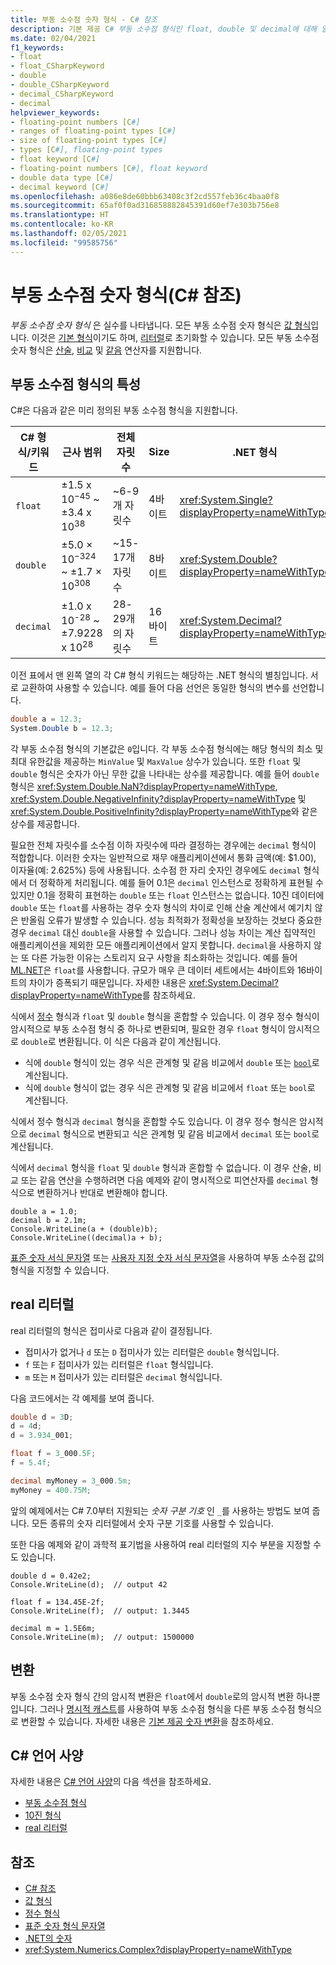 ```yaml
---
title: 부동 소수점 숫자 형식 - C# 참조
description: 기본 제공 C# 부동 소수점 형식인 float, double 및 decimal에 대해 알아보기
ms.date: 02/04/2021
f1_keywords:
- float
- float_CSharpKeyword
- double
- double_CSharpKeyword
- decimal_CSharpKeyword
- decimal
helpviewer_keywords:
- floating-point numbers [C#]
- ranges of floating-point types [C#]
- size of floating-point types [C#]
- types [C#], floating-point types
- float keyword [C#]
- floating-point numbers [C#], float keyword
- double data type [C#]
- decimal keyword [C#]
ms.openlocfilehash: a086e8de60bbb63408c3f2cd557feb36c4baa0f8
ms.sourcegitcommit: 65af0f0ad316858882845391d60ef7e303b756e8
ms.translationtype: HT
ms.contentlocale: ko-KR
ms.lasthandoff: 02/05/2021
ms.locfileid: "99585756"
---
```

# <a name="floating-point-numeric-types-c-reference"></a>부동 소수점 숫자 형식(C# 참조)

*부동 소수점 숫자 형식* 은 실수를 나타냅니다. 모든 부동 소수점 숫자 형식은 [값 형식](value-types.md)입니다. 이것은 [기본 형식](value-types.md#built-in-value-types)이기도 하며, [리터럴](#real-literals)로 초기화할 수 있습니다. 모든 부동 소수점 숫자 형식은 [산술](../operators/arithmetic-operators.md), [비교](../operators/comparison-operators.md) 및 [같음](../operators/equality-operators.md) 연산자를 지원합니다.

## <a name="characteristics-of-the-floating-point-types"></a>부동 소수점 형식의 특성

C#은 다음과 같은 미리 정의된 부동 소수점 형식을 지원합니다.
  
|C# 형식/키워드|근사 범위|전체 자릿수|Size|.NET 형식|
|----------|-----------------------|---------------|--------------|--------------|
|`float`|±1.5 x 10<sup>−45</sup> ~ ±3.4 x 10<sup>38</sup>|~6-9개 자릿수|4바이트|<xref:System.Single?displayProperty=nameWithType>|
|`double`|±5.0 × 10<sup>−324</sup> ~ ±1.7 × 10<sup>308</sup>|~15-17개 자릿수|8바이트|<xref:System.Double?displayProperty=nameWithType>|
|`decimal`|±1.0 x 10<sup>-28</sup> ~ ±7.9228 x 10<sup>28</sup>|28-29개의 자릿수|16바이트|<xref:System.Decimal?displayProperty=nameWithType>|

이전 표에서 맨 왼쪽 열의 각 C# 형식 키워드는 해당하는 .NET 형식의 별칭입니다. 서로 교환하여 사용할 수 있습니다. 예를 들어 다음 선언은 동일한 형식의 변수를 선언합니다.

```csharp
double a = 12.3;
System.Double b = 12.3;
```

각 부동 소수점 형식의 기본값은 `0`입니다. 각 부동 소수점 형식에는 해당 형식의 최소 및 최대 유한값을 제공하는 `MinValue` 및 `MaxValue` 상수가 있습니다. 또한 `float` 및 `double` 형식은 숫자가 아닌 무한 값을 나타내는 상수를 제공합니다. 예를 들어 `double` 형식은 <xref:System.Double.NaN?displayProperty=nameWithType>, <xref:System.Double.NegativeInfinity?displayProperty=nameWithType> 및 <xref:System.Double.PositiveInfinity?displayProperty=nameWithType>와 같은 상수를 제공합니다.

필요한 전체 자릿수를 소수점 이하 자릿수에 따라 결정하는 경우에는 `decimal` 형식이 적합합니다. 이러한 숫자는 일반적으로 재무 애플리케이션에서 통화 금액(예: $1.00), 이자율(예: 2.625%) 등에 사용됩니다. 소수점 한 자리 숫자인 경우에도 `decimal` 형식에서 더 정확하게 처리됩니다. 예를 들어 0.1은 `decimal` 인스턴스로 정확하게 표현될 수 있지만 0.1을 정확히 표현하는 `double` 또는 `float` 인스턴스는 없습니다. 10진 데이터에 `double` 또는 `float`를 사용하는 경우 숫자 형식의 차이로 인해 산술 계산에서 예기치 않은 반올림 오류가 발생할 수 있습니다. 성능 최적화가 정확성을 보장하는 것보다 중요한 경우 `decimal` 대신 `double`을 사용할 수 있습니다. 그러나 성능 차이는 계산 집약적인 애플리케이션을 제외한 모든 애플리케이션에서 알지 못합니다. `decimal`을 사용하지 않는 또 다른 가능한 이유는 스토리지 요구 사항을 최소화하는 것입니다. 예를 들어 [ML.NET](../../../machine-learning/how-does-mldotnet-work.md)은 `float`를 사용합니다. 규모가 매우 큰 데이터 세트에서는 4바이트와 16바이트의 차이가 증폭되기 때문입니다. 자세한 내용은 <xref:System.Decimal?displayProperty=nameWithType>를 참조하세요.

식에서 [정수](integral-numeric-types.md) 형식과 `float` 및 `double` 형식을 혼합할 수 있습니다. 이 경우 정수 형식이 암시적으로 부동 소수점 형식 중 하나로 변환되며, 필요한 경우 `float` 형식이 암시적으로 `double`로 변환됩니다. 이 식은 다음과 같이 계산됩니다.

- 식에 `double` 형식이 있는 경우 식은 관계형 및 같음 비교에서 `double` 또는 [`bool`](bool.md)로 계산됩니다.
- 식에 `double` 형식이 없는 경우 식은 관계형 및 같음 비교에서 `float` 또는 `bool`로 계산됩니다.

식에서 정수 형식과 `decimal` 형식을 혼합할 수도 있습니다. 이 경우 정수 형식은 암시적으로 `decimal` 형식으로 변환되고 식은 관계형 및 같음 비교에서 `decimal` 또는 `bool`로 계산됩니다.

식에서 `decimal` 형식을 `float` 및 `double` 형식과 혼합할 수 없습니다. 이 경우 산술, 비교 또는 같음 연산을 수행하려면 다음 예제와 같이 명시적으로 피연산자를 `decimal` 형식으로 변환하거나 반대로 변환해야 합니다.

```csharp-interactive
double a = 1.0;
decimal b = 2.1m;
Console.WriteLine(a + (double)b);
Console.WriteLine((decimal)a + b);
```

[표준 숫자 서식 문자열](../../../standard/base-types/standard-numeric-format-strings.md) 또는 [사용자 지정 숫자 서식 문자열](../../../standard/base-types/custom-numeric-format-strings.md)을 사용하여 부동 소수점 값의 형식을 지정할 수 있습니다.

## <a name="real-literals"></a>real 리터럴

real 리터럴의 형식은 접미사로 다음과 같이 결정됩니다.

- 접미사가 없거나 `d` 또는 `D` 접미사가 있는 리터럴은 `double` 형식입니다.
- `f` 또는 `F` 접미사가 있는 리터럴은 `float` 형식입니다.
- `m` 또는 `M` 접미사가 있는 리터럴은 `decimal` 형식입니다.

다음 코드에서는 각 예제를 보여 줍니다.

```csharp
double d = 3D;
d = 4d;
d = 3.934_001;

float f = 3_000.5F;
f = 5.4f;

decimal myMoney = 3_000.5m;
myMoney = 400.75M;
```

앞의 예제에서는 C# 7.0부터 지원되는 *숫자 구분 기호* 인 `_`를 사용하는 방법도 보여 줍니다. 모든 종류의 숫자 리터럴에서 숫자 구분 기호를 사용할 수 있습니다.

또한 다음 예제와 같이 과학적 표기법을 사용하여 real 리터럴의 지수 부분을 지정할 수도 있습니다.

```csharp-interactive
double d = 0.42e2;
Console.WriteLine(d);  // output 42

float f = 134.45E-2f;
Console.WriteLine(f);  // output: 1.3445

decimal m = 1.5E6m;
Console.WriteLine(m);  // output: 1500000
```

## <a name="conversions"></a>변환

부동 소수점 숫자 형식 간의 암시적 변환은 `float`에서 `double`로의 암시적 변환 하나뿐입니다. 그러나 [명시적 캐스트](../operators/type-testing-and-cast.md#cast-expression)를 사용하여 부동 소수점 형식을 다른 부동 소수점 형식으로 변환할 수 있습니다. 자세한 내용은 [기본 제공 숫자 변환](numeric-conversions.md)을 참조하세요.

## <a name="c-language-specification"></a>C# 언어 사양

자세한 내용은 [C# 언어 사양](~/_csharplang/spec/introduction.md)의 다음 섹션을 참조하세요.

- [부동 소수점 형식](~/_csharplang/spec/types.md#floating-point-types)
- [10진 형식](~/_csharplang/spec/types.md#the-decimal-type)
- [real 리터럴](~/_csharplang/spec/lexical-structure.md#real-literals)

## <a name="see-also"></a>참조

- [C# 참조](../index.md)
- [값 형식](value-types.md)
- [정수 형식](integral-numeric-types.md)
- [표준 숫자 형식 문자열](../../../standard/base-types/standard-numeric-format-strings.md)
- [.NET의 숫자](../../../standard/numerics.md)
- <xref:System.Numerics.Complex?displayProperty=nameWithType>
